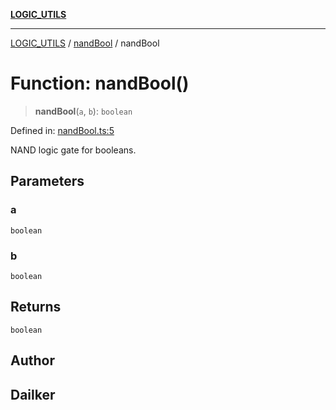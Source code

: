 [**LOGIC_UTILS**](../../README.md)

***

[LOGIC_UTILS](../../README.md) / [nandBool](../README.md) / nandBool

# Function: nandBool()

> **nandBool**(`a`, `b`): `boolean`

Defined in: [nandBool.ts:5](https://github.com/dailker/everyutil/blob/9768d00ced16ec8f4705df34c2fe47f2b1b47121/src/logic/nandBool.ts#L5)

NAND logic gate for booleans.

## Parameters

### a

`boolean`

### b

`boolean`

## Returns

`boolean`

## Author

## Dailker
